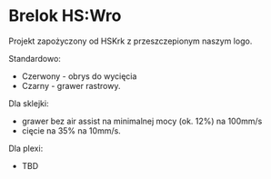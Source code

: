 # Brelok HS:Wro

Projekt zapożyczony od HSKrk z przeszczepionym naszym logo.

Standardowo:
- Czerwony - obrys do wycięcia
- Czarny - grawer rastrowy.

Dla sklejki:
- grawer bez air assist na minimalnej mocy (ok. 12%) na 100mm/s
- cięcie na 35% na 10mm/s.

Dla plexi:
- TBD
